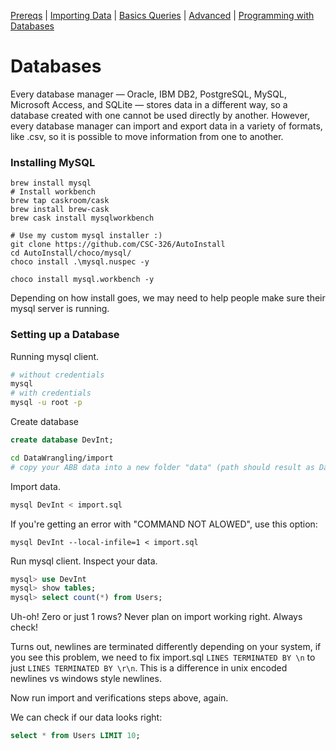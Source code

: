 [Prereqs](Prereqs.md#installing-mysql) | [Importing Data](Import.md#import) | [Basics Queries](BasicQueries.md#basic) |  [Advanced](Advanced.md#advanced) | [Programming with Databases](Programming.md#programming)

# Databases

Every database manager — Oracle, IBM DB2, PostgreSQL, MySQL, Microsoft Access, and SQLite — stores data in a different way, so a database created with one cannot be used directly by another. However, every database manager can import and export data in a variety of formats, like .csv, so it is possible to move information from one to another.

### Installing MySQL

```
brew install mysql
# Install workbench
brew tap caskroom/cask
brew install brew-cask
brew cask install mysqlworkbench
```

```
# Use my custom mysql installer :)
git clone https://github.com/CSC-326/AutoInstall
cd AutoInstall/choco/mysql/
choco install .\mysql.nuspec -y

choco install mysql.workbench -y
```

Depending on how install goes, we may need to help people make sure their mysql server is running.

### Setting up a Database

Running mysql client.

```bash
# without credentials
mysql
# with credentials
mysql -u root -p
```

Create database

```sql
create database DevInt;
```

```bash
cd DataWrangling/import
# copy your ABB data into a new folder "data" (path should result as DataWrangling/import/data
```

Import data.

```bash
mysql DevInt < import.sql 
```

If you're getting an error with "COMMAND NOT ALOWED", use this option:

```
mysql DevInt --local-infile=1 < import.sql 
```

Run mysql client. Inspect your data.

```sql
mysql> use DevInt
mysql> show tables;
mysql> select count(*) from Users;
```

Uh-oh! Zero or just 1 rows? Never plan on import working right. Always check!

Turns out, newlines are terminated differently depending on your system, if you see this problem, we need to fix import.sql `LINES TERMINATED BY \n` to just `LINES TERMINATED BY \r\n`. This is a difference in unix encoded newlines vs windows style newlines.

Now run import and verifications steps above, again.

We can check if our data looks right:
```sql
select * from Users LIMIT 10;
```
